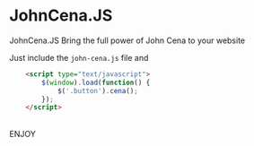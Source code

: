 # JohnCena.JS
JohnCena.JS Bring the full power of John Cena to your website

Just include the <code>john-cena.js</code> file and <br>
```html
	<script type="text/javascript">
		$(window).load(function() {
			$('.button').cena();
		});
	</script>
```


<br>
ENJOY
